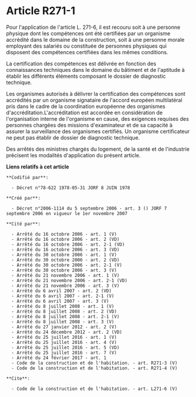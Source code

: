 # Article R271-1

Pour l'application de l'article L. 271-6, il est recouru soit à une personne physique dont les compétences ont été certifiées
par un organisme accrédité dans le domaine de la construction, soit à une personne morale employant des salariés ou
constituée de personnes physiques qui disposent des compétences certifiées dans les mêmes conditions. 

La certification des compétences est délivrée en fonction des connaissances techniques dans le domaine du bâtiment et de
l'aptitude à établir les différents éléments composant le dossier de diagnostic technique. 

Les organismes autorisés à délivrer la certification des compétences sont accrédités par un organisme signataire de l'accord
européen multilatéral pris dans le cadre de la coordination européenne des organismes d'accréditation.L'accréditation est
accordée en considération de l'organisation interne de l'organisme en cause, des exigences requises des personnes chargées
des missions d'examinateur et de sa capacité à assurer la surveillance des organismes certifiés. Un organisme certificateur
ne peut pas établir de dossier de diagnostic technique. 

Des arrêtés des ministres chargés du logement, de la santé et de l'industrie précisent les modalités d'application du présent
article.

**Liens relatifs à cet article**

	**Codifié par**:

	  - Décret n°78-622 1978-05-31 JORF 8 JUIN 1978

	**Créé par**:

	  - Décret n°2006-1114 du 5 septembre 2006 - art. 3 () JORF 7 septembre 2006 en vigueur le 1er novembre 2007

	**Cité par**:

	  - Arrêté du 16 octobre 2006 - art. 1 (V)
	  - Arrêté du 16 octobre 2006 - art. 2 (VD)
	  - Arrêté du 16 octobre 2006 - art. 2-1 (VD)
	  - Arrêté du 16 octobre 2006 - art. 3 (VD)
	  - Arrêté du 30 octobre 2006 - art. 1 (V)
	  - Arrêté du 30 octobre 2006 - art. 2 (VD)
	  - Arrêté du 30 octobre 2006 - art. 2-1 (V)
	  - Arrêté du 30 octobre 2006 - art. 3 (V)
	  - Arrêté du 21 novembre 2006 - art. 1 (V)
	  - Arrêté du 21 novembre 2006 - art. 2-1 (VD)
	  - Arrêté du 21 novembre 2006 - art. 3 (V)
	  - Arrêté du 6 avril 2007 - art. 2 (VD)
	  - Arrêté du 6 avril 2007 - art. 2-1 (V)
	  - Arrêté du 6 avril 2007 - art. 3 (V)
	  - Arrêté du 8 juillet 2008 - art. 1 (V)
	  - Arrêté du 8 juillet 2008 - art. 2 (VD)
	  - Arrêté du 8 juillet 2008 - art. 2-1 (V)
	  - Arrêté du 8 juillet 2008 - art. 3 (V)
	  - Arrêté du 27 janvier 2012 - art. 2 (V)
	  - Arrêté du 24 décembre 2012 - art. 2 (VD)
	  - Arrêté du 25 juillet 2016 - art. 1 (V)
	  - Arrêté du 25 juillet 2016 - art. 4 (V)
	  - Arrêté du 25 juillet 2016 - art. 5 (VD)
	  - Arrêté du 25 juillet 2016 - art. 7 (V)
	  - Arrêté du 24 février 2017 - art. 1
	  - Code de la construction et de l'habitation. - art. R271-3 (V)
	  - Code de la construction et de l'habitation. - art. R271-4 (V)

	**Cite**:

	  - Code de la construction et de l'habitation. - art. L271-6 (V)
